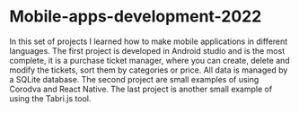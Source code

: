 # Mobile-apps-development-2022
In this set of projects I learned how to make mobile applications in different languages. The first project is developed in Android studio and is the most complete, it is a purchase ticket manager, where you can create, delete and modify the tickets, sort them by categories or price. All data is managed by a SQLite database.  The second project are small examples of using Corodva and React Native.  The last project is another small example of using the Tabri.js tool.
